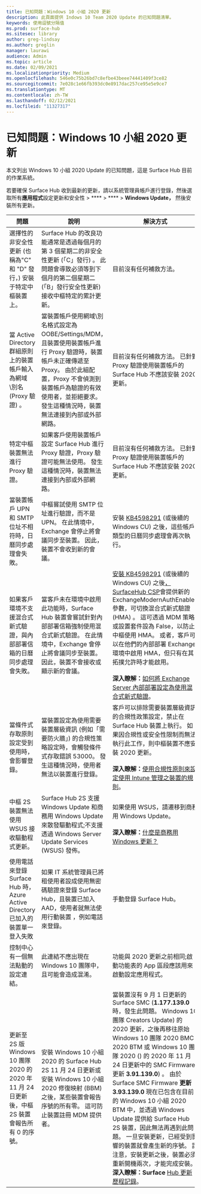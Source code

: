 ```yaml
---
title: 已知問題：Windows 10 小組 2020 更新
description: 此頁面提供 Indows 10 Team 2020 Update 的已知問題清單。
keywords: 使用逗號分隔值
ms.prod: surface-hub
ms.sitesec: library
author: greg-lindsay
ms.author: greglin
manager: laurawi
audience: Admin
ms.topic: article
ms.date: 02/09/2021
ms.localizationpriority: Medium
ms.openlocfilehash: 546e0c75b26bd7c8efbe43beee74441409f3ce82
ms.sourcegitcommit: 7e028c1e66fb393dc0e8917dac257ce95e5e9ce7
ms.translationtype: MT
ms.contentlocale: zh-TW
ms.lasthandoff: 02/12/2021
ms.locfileid: "11327317"
---
```

# 已知問題：Windows 10 小組 2020 更新 

本文列出 Windows 10 小組 2020 Update 的已知問題，這是 Surface Hub 目前的作業系統。

若要確保 Surface Hub 收到最新的更新，請以系統管理員帳戶進行登錄，然後選取所有**應用程式**設定更新和安全性  >  ****  >  ****  >  **Windows Update，** 然後安裝所有更新。




| 問題                                                                                                   | 說明                                                                                                                                                                                                                                                                                                                                                                                                                             | 解決方式                                                                                                                                                                                                                                                                                                                                                                                                                                                                                                                            |
| ----------------------------------------------------------------------------------------------------------- | ------------------------------------------------------------------------------------------------------------------------------------------------------------------------------------------------------------------------------------------------------------------------------------------------------------------------------------------------------------------------------------------------------------------------------------------- | ------------------------------------------------------------------------------------------------------------------------------------------------------------------------------------------------------------------------------------------------------------------------------------------------------------------------------------------------------------------------------------------------------------------------------------------------------------------------------------------------------------------------------------- |
| 選擇性的非安全性更新 (也稱為"C" 和 "D" 發行，) 安裝于特定中樞裝置上。            | Surface Hub 的改良功能通常是透過每個月的第 3 個星期二的非安全性更新 (「C」發行) 。 此問題會導致必須等到下個月的第二個星期二 (「B」發行安全性更新) 接收中樞特定的累計更新。 | 目前沒有任何補救方法。                                                                                                                                                                                                                                                                                                                                     |
| 當 Active Directory 群組原則上的裝置帳戶輸入為網域\別名 (Proxy 驗證) 。            | 當裝置帳戶使用網域\別名格式設定為 OOBE/Settings/MDM，且裝置使用裝置帳戶進行 Proxy 驗證時，裝置帳戶未正確傳遞至 Proxy。 由於此組配置，Proxy 不會偵測到裝置帳戶為驗證的有效使用者，並拒絕要求。 發生這種情況時，裝置無法連接到內部或外部網路。 | 目前沒有任何補救方法。 已針對 Proxy 驗證使用裝置帳戶的 Surface Hub 不應該安裝 2020 更新。                                                                                                                                                                                                                                                                                                                                                                                                |
| 特定中樞裝置無法進行 Proxy 驗證。                                                                        | 如果客戶使用裝置帳戶設定 Surface Hub 進行 Proxy 驗證，Proxy 驗證可能無法使用。 發生這種情況時，裝置無法連接到內部或外部網路。                                                                                                                                                                                                                                       | 目前沒有任何補救方法。 已針對 Proxy 驗證使用裝置帳戶的 Surface Hub 不應該安裝 2020 更新。                                                                                                                                                                                                                                                                                                                                                                                                |
| 當裝置帳戶 UPN 和 SMTP 位址不相符時，日曆同步處理會失敗。                                                                        | 中樞嘗試使用 SMTP 位址進行驗證，而不是 UPN。 在此情境中，Exchange 會停止將會議同步至裝置。 因此，裝置不會收到新的會議。                                                                                                                                                                                                                                       | 安裝 [KB4598291](https://support.microsoft.com/help/4598291) (或後續的 Windows CU) 之後，這些帳戶類型的日曆同步處理會再次執行。                                                                                                                                                                                                                                                                                                                                                                                                |
| 如果客戶環境不支援混合式新式驗證，與內部部署信箱的日曆同步處理會失敗。   | 當客戶未在環境中啟用此功能時，Surface Hub 裝置會嘗試針對內部部署信箱強制使用混合式新式驗證。 在此情境中，Exchange 會停止將會議同步至裝置。 因此，裝置不會接收或顯示新的會議。                                                                                                                                        | [安裝 KB4598291](https://support.microsoft.com/help/4598291) (或後續的 Windows CU) 之後[，SurfaceHub CSP](https://docs.microsoft.com/windows/client-management/mdm/surfacehub-csp)會提供新的 ExchangeModernAuthEnabled 參數，可切換混合式新式驗證 (HMA) 。 這可透過 MDM 策略或設置套件[](https://download.microsoft.com/download/8/3/F/83FD5089-D14E-42E3-AF7C-6FC36F80D347/ExchangeModernAuthDisabled.ppkg)設為 False，以防止中樞使用 HMA。 或者，客戶可以在他們的內部部署 Exchange 環境中啟用 HMA，但只有在其拓撲允許時才能啟用。 <br> <br>**深入瞭解：**[如何將 Exchange Server 內部部署設定為使用混合式新式驗證](https://docs.microsoft.com/microsoft-365/enterprise/configure-exchange-server-for-hybrid-modern-authentication)。                                                                                                |
| 當條件式存取原則設定受到使用時，會影響登錄。                                    | 當裝置設定為使用需要裝置層級資訊 (例如「需要防火牆」) 的合規性策略設定時，會觸發條件式存取錯誤 53000。 發生這種情況時，使用者無法以裝置進行登錄。                                                                                                                                                                                                 | 客戶可以排除需要裝置層級資訊的合規性政策設定，禁止在 Surface Hub 裝置上執行。 如果因合規性或安全性限制而無法執行此工作，則中樞裝置不應安裝 2020 更新。<br> <br>**深入瞭解：**[使用合規性原則來設定使用 Intune 管理之裝置的規則](https:/docs.microsoft.com/mem/intune/protect/device-compliance-get-started)。 |
| 中樞 2S 裝置無法使用 WSUS 接收驅動程式更新。                                             | Surface Hub 2S 支援 Windows Update 和商務用 Windows Update 來散發驅動程式;不支援透過 Windows Server Update Services (WSUS) 發佈。                                                                                                                                                                                                                                                                      | 如果使用 WSUS，請遷移到商務用 Windows Update。<br> <br>**深入瞭解：**[什麼是商務用 Windows 更新？](https://docs.microsoft.com/windows/deployment/update/waas-manage-updates-wufb)                                                                                                                                                                                                                                                                                                                            |
| 使用電話來登錄 Surface Hub 時，Azure Active Directory 已加入的裝置單一登入失敗 | 如果 IT 系統管理員已將租使用者設成[](surface-hub-2s-phone-authenticate.md)使用無密碼驗證來登錄 Surface Hub，且裝置已加入 AAD，使用者就無法使用行動裝置 ，例如電話來登錄。                                                                                                       | 手動登錄 Surface Hub。                                                                                                                                                                                                                                                                                                                                                                                                                                                                                                      |
| 控制中心有一個無法點動的設定連結。 | 此連結不應出現在 Windows 10 團隊中，且可能會造成混淆。   | 功能與 2020 更新之前相同;啟動功能表的 App 區段應該用來啟動設定應用程式。    |
| 更新至 2S 版 Windows 10 團隊 2020 的 2020 年 11 月 24 日更新後，中樞 2S 裝置會報告所有 0 的序號。 | 安裝 Windows 10 小組 2020 的 Surface Hub 2S 11 月 24 日更新或安裝 Windows 10 小組 2020 修復映射 (BBM) 之後，某些裝置會報告序號的所有零。 這可防止裝置註冊 MDM 提供者。  | 當裝置沒有 9 月 1 日更新的 Surface SMC (**1.177.139.0** 時，發生此問題。 Windows 10 團隊 Creators Update) 的 2020 更新，之後再移往原始 Windows 10 團隊 2020 BMC 2020 BTM 或 Windows 10 團隊 2020 () 的 2020 年 11 月 24 日更新中的 SMC Firmware 更新 **3.91.139.0**) 。 由於 Surface SMC Firmware **更新 3.93.139.0** 現在已包含在目前的 Windows 10 小組 2020 BTM 中，並透過 Windows Update 提供給 Surface Hub 2S 裝置，因此無法再遇到此問題。 一旦安裝更新，已經受到影響的裝置就會產生新的序號。 請注意，安裝更新之後，裝置必須重新開機兩次，才能完成安裝。 **深入瞭解：Surface** [Hub 更新歷程記錄](surface-hub-update-history.md)。 |
